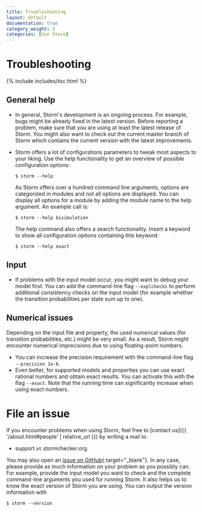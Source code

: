 ```yaml
---
title: Troubleshooting
layout: default
documentation: true
category_weight: 3
categories: [Use Storm]
---
```


<h1>Troubleshooting</h1>

{% include includes/toc.html %}

## General help
- In general, Storm's development is an ongoing process.
  For example, bugs might be already fixed in the latest version.
  Before reporting a problem, make sure that you are using at least the latest release of Storm.
  You might also want to check out the current master branch of Storm which contains the current version with the latest improvements.

- Storm offers a lot of configurations parameters to tweak most aspects to your liking.
  Use the help functionality to get an overview of possible configuration options:
  ``` console
  $ storm --help
  ```
  As Storm offers over a hundred command line arguments, options are categorized in modules and not all options are displayed.
  You can display all options for a module by adding the module name to the help argument.
  An example call is:
  ``` console
  $ storm --help bisimulation
  ```
  The help command also offers a search functionality.
  Insert a keyword to show all configuration options containing this keyword:
  ``` console
  $ storm --help exact
  ```


## Input
- If problems with the input model occur, you might want to debug your model first.
  You can add the command-line flag `--explchecks` to perform additional consistency checks on the input model (for example whether the transition probabilities per state sum up to one).

## Numerical issues
Depending on the input file and property, the used numerical values (for transition probabilities, etc.) might be very small.
As a result, Storm might encounter numerical imprecisions due to using floating-point numbers.

- You can increase the precision requirement with the command-line flag `--precision 1e-6`.
- Even better, for supported models and properties you can use exact rational numbers and obtain exact results.
  You can activate this with the flag `--exact`.
  Note that the running time can significantly increase when using exact numbers.

  


# File an issue

If you encounter problems when using Storm, feel free to [contact us]({{ '/about.html#people' | relative_url }}) by writing a mail to
- <i class="fa fa-envelope" aria-hidden="true"></i> support ```at``` stormchecker.org.

You may also open an [issue on GitHub](https://github.com/moves-rwth/storm/issues){:target="_blank"}.
In any case, please provide as much information on your problem as you possibly can.
For example, provide the input model you want to check and the complete command-line arguments you used for running Storm.
It also helps us to know the exact version of Storm you are using.
You can output the version information with
``` console
$ storm --version
```
